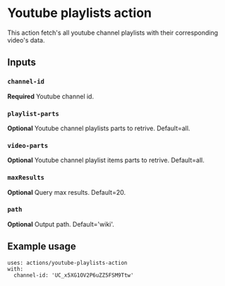 # Youtube playlists action

This action fetch's all youtube channel playlists with their corresponding video's data.

## Inputs

### `channel-id`

**Required** Youtube channel id.

### `playlist-parts`

**Optional** Youtube channel playlists parts to retrive. Default=all.

### `video-parts`

**Optional** Youtube channel playlist items parts to retrive. Default=all.

### `maxResults`

**Optional** Query max results. Default=20.

### `path`

**Optional** Output path. Default='wiki'.

## Example usage

```
uses: actions/youtube-playlists-action
with:
  channel-id: 'UC_x5XG1OV2P6uZZ5FSM9Ttw'
```